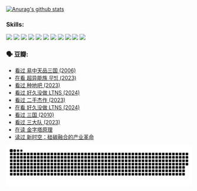 
[![Anurag's github stats](https://github-readme-stats.vercel.app/api?username=w940853815)](https://github.com/anuraghazra/github-readme-stats)

### Skills:

<code><img height="32" src="https://cdn.jsdelivr.net/npm/simple-icons@v5/icons/python.svg"></code>
<code><img height="32" src="https://cdn.jsdelivr.net/npm/simple-icons@v5/icons/javascript.svg"></code>
<code><img height="32" src="https://cdn.jsdelivr.net/npm/simple-icons@v5/icons/django.svg"></code>
<code><img height="32" src="https://cdn.jsdelivr.net/npm/simple-icons@v5/icons/flask.svg"></code>
<code><img height="32" src="https://cdn.jsdelivr.net/npm/simple-icons@v5/icons/vuetify.svg"></code>
<code><img height="32" src="https://cdn.jsdelivr.net/npm/simple-icons@v5/icons/git.svg"></code>
<code><img height="32" src="https://cdn.jsdelivr.net/npm/simple-icons@v5/icons/docker.svg"></code>
<code><img height="32" src="https://cdn.jsdelivr.net/npm/simple-icons@v5/icons/postgresql.svg"></code>
<code><img height="32" src="https://cdn.jsdelivr.net/npm/simple-icons@v5/icons/elasticsearch.svg"></code>
<code><img height="32" src="https://cdn.jsdelivr.net/npm/simple-icons@v5/icons/macos.svg"></code>
<code><img height="32" src="https://cdn.jsdelivr.net/npm/simple-icons@v5/icons/linux.svg"></code>

### 🗣 豆瓣:

<!-- DOUBAN-ACTIVITIES:START -->
- [看过 易中天品三国‎ (2006)](https://www.douban.com/people/136069238/status/4529910812/?_i=08762448)
- [在看 超异能族 무빙‎ (2023)](https://www.douban.com/people/136069238/status/4527291077/?_i=08762448)
- [看过 种地吧‎ (2023)](https://www.douban.com/people/136069238/status/4527289637/?_i=08762448)
- [看过 好久没做 LTNS‎ (2024)](https://www.douban.com/people/136069238/status/4527289515/?_i=08762448)
- [看过 二手杰作‎ (2023)](https://www.douban.com/people/136069238/status/4522502716/?_i=08762448)
- [在看 好久没做 LTNS‎ (2024)](https://www.douban.com/people/136069238/status/4521969883/?_i=08762448)
- [看过 三国‎ (2010)](https://www.douban.com/people/136069238/status/4521634661/?_i=08762448)
- [看过 三大队‎ (2023)](https://www.douban.com/people/136069238/status/4510323325/?_i=08762448)
- [在读 金字塔原理](https://www.douban.com/people/136069238/status/4507497587/?_i=08762448)
- [读过 新时空：硅碳融合的产业革命](https://www.douban.com/people/136069238/status/4506659177/?_i=08762448)
<!-- DOUBAN-ACTIVITIES:END -->


![Snake animation](https://raw.githubusercontent.com/w940853815/w940853815/output/github-contribution-grid-snake.svg)

<!--
**w940853815/w940853815** is a ✨ _special_ ✨ repository because its `README.md` (this file) appears on your GitHub profile.

Here are some ideas to get you started:

- 🔭 I’m currently working on ...
- 🌱 I’m currently learning ...
- 👯 I’m looking to collaborate on ...
- 🤔 I’m looking for help with ...
- 💬 Ask me about ...
- 📫 How to reach me: ...
- 😄 Pronouns: ...
- ⚡ Fun fact: ...
-->
